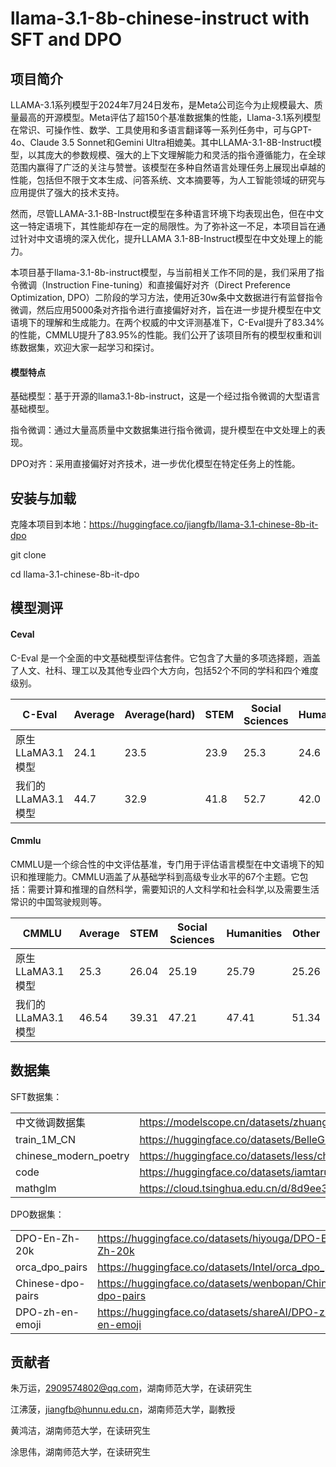 # llama-3.1-8b-chinese-instruct with SFT and DPO

## 项目简介

LLAMA-3.1系列模型于2024年7月24日发布，是Meta公司迄今为止规模最大、质量最高的开源模型。Meta评估了超150个基准数据集的性能，Llama-3.1系列模型在常识、可操作性、数学、工具使用和多语言翻译等一系列任务中，可与GPT-4o、Claude 3.5 Sonnet和Gemini Ultra相媲美。其中LLAMA-3.1-8B-Instruct模型，以其庞大的参数规模、强大的上下文理解能力和灵活的指令遵循能力，在全球范围内赢得了广泛的关注与赞誉。该模型在多种自然语言处理任务上展现出卓越的性能，包括但不限于文本生成、问答系统、文本摘要等，为人工智能领域的研究与应用提供了强大的技术支持。

然而，尽管LLAMA-3.1-8B-Instruct模型在多种语言环境下均表现出色，但在中文这一特定语境下，其性能却存在一定的局限性。为了弥补这一不足，本项目旨在通过针对中文语境的深入优化，提升LLAMA 3.1-8B-Instruct模型在中文处理上的能力。

本项目基于llama-3.1-8b-instruct模型，与当前相关工作不同的是，我们采用了指令微调（Instruction Fine-tuning）和直接偏好对齐（Direct Preference Optimization, DPO）二阶段的学习方法，使用近30w条中文数据进行有监督指令微调，然后应用5000条对齐指令进行直接偏好对齐，旨在进一步提升模型在中文语境下的理解和生成能力。在两个权威的中文评测基准下，C-Eval提升了83.34%的性能，CMMLU提升了83.95%的性能。我们公开了该项目所有的模型权重和训练数据集，欢迎大家一起学习和探讨。


#### 模型特点

基础模型：基于开源的llama3.1-8b-instruct，这是一个经过指令微调的大型语言基础模型。

指令微调：通过大量高质量中文数据集进行指令微调，提升模型在中文处理上的表现。

DPO对齐：采用直接偏好对齐技术，进一步优化模型在特定任务上的性能。

 

## 安装与加载

克隆本项目到本地：https://huggingface.co/jiangfb/llama-3.1-chinese-8b-it-dpo

git clone 

cd llama-3.1-chinese-8b-it-dpo

 

## 模型测评

#### Ceval

C-Eval 是一个全面的中文基础模型评估套件。它包含了大量的多项选择题，涵盖了人文、社科、理工以及其他专业四个大方向，包括52个不同的学科和四个难度级别。

| C-Eval | Average | Average(hard) | STEM | Social Sciences | Humanities | Other |
| ------ | ------- | ------------- | ---- | --------------- | ---------- | ----- |
| 原生LLaMA3.1模型 | 24.1    | 23.5          | 23.9 | 25.3            | 24.6       | 22.7  |
| 我们的LLaMA3.1模型 | 44.7    | 32.9          | 41.8 | 52.7            | 42.0       | 44.5  |

#### Cmmlu
CMMLU是一个综合性的中文评估基准，专门用于评估语言模型在中文语境下的知识和推理能力。CMMLU涵盖了从基础学科到高级专业水平的67个主题。它包括：需要计算和推理的自然科学，需要知识的人文科学和社会科学,以及需要生活常识的中国驾驶规则等。

| CMMLU  | Average | STEM  | Social Sciences | Humanities | Other |
| ------ | ------- | ----- | --------------- | ---------- | ----- |
| 原生LLaMA3.1模型 | 25.3    | 26.04 | 25.19           | 25.79      | 25.26 |
| 我们的LLaMA3.1模型 | 46.54   | 39.31 | 47.21           | 47.41      | 51.34 |

 

## 数据集

SFT数据集：

|                         |                                  |
| --------------------- | ------------------------------------------------------------ |
| 中文微调数据集        | https://modelscope.cn/datasets/zhuangxialie/Llama3-Chinese-Dataset/files |
| train_1M_CN           | https://huggingface.co/datasets/BelleGroup/train_1M_CN       |
| chinese_modern_poetry | https://huggingface.co/datasets/Iess/chinese_modern_poetry   |
| code                  | https://huggingface.co/datasets/iamtarun/python_code_instructions_18k_alpaca |
| mathglm               | https://cloud.tsinghua.edu.cn/d/8d9ee3e52bb54afd9c16/        |

DPO数据集：

|                   |                                                            |
| ----------------- | ---------------------------------------------------------- |
| DPO-En-Zh-20k     | https://huggingface.co/datasets/hiyouga/DPO-En-Zh-20k      |
| orca_dpo_pairs    | https://huggingface.co/datasets/Intel/orca_dpo_pairs       |
| Chinese-dpo-pairs | https://huggingface.co/datasets/wenbopan/Chinese-dpo-pairs |
| DPO-zh-en-emoji   | https://huggingface.co/datasets/shareAI/DPO-zh-en-emoji    |

## 贡献者

朱万运，2909574802@qq.com，湖南师范大学，在读研究生

江沸菠，jiangfb@hunnu.edu.cn，湖南师范大学，副教授

黄鸿洁，湖南师范大学，在读研究生

涂思伟，湖南师范大学，在读研究生

